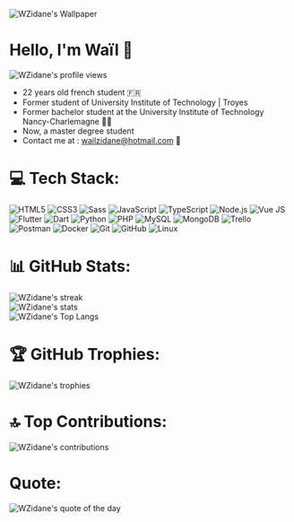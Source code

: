 ![WZidane's Wallpaper](http://i.ibb.co/1Y5vvZqJ/banner.png)

# Hello, I'm Waïl 👋 
![WZidane's profile views](https://komarev.com/ghpvc/?username=WZidane&abbreviated=true&color=brightgreen)
- 22 years old french student 🇫🇷
- Former student of University Institute of Technology | Troyes 
- Former bachelor student at the University Institute of Technology Nancy-Charlemagne 👨‍💻
- Now, a master degree student
- Contact me at : wailzidane@hotmail.com 📧

# 💻 Tech Stack:
![HTML5](https://img.shields.io/badge/-HTML5-E34F26.svg?style=flat-square&logo=html5&logoColor=white)
![CSS3](https://img.shields.io/badge/-CSS3-1572B6.svg?style=flat-square&logo=css3&logoColor=white)
![Sass](https://img.shields.io/badge/-Sass-CC6699.svg?style=flat-square&logo=sass&logoColor=white)
![JavaScript](https://img.shields.io/badge/-JavaScript-F7DF1E.svg?style=flat-square&logo=javascript&logoColor=black)
![TypeScript](https://img.shields.io/badge/-TypeScript-3178C6.svg?style=flat-square&logo=typescript&logoColor=white)
![Node.js](https://img.shields.io/badge/-Node.js-339933.svg?style=flat-square&logo=node.js&logoColor=white)
![Vue JS](https://img.shields.io/badge/-Vue_JS-4FC08D.svg?style=flat-square&logo=vue.js&logoColor=white)
![Flutter](https://img.shields.io/badge/-Flutter-02569B.svg?style=flat-square&logo=flutter&logoColor=white)
![Dart](https://img.shields.io/badge/-Dart-0175C2.svg?style=flat-square&logo=dart&logoColor=white)
![Python](https://img.shields.io/badge/-Python-3776AB.svg?style=flat-square&logo=python&logoColor=white)
![PHP](https://img.shields.io/badge/-PHP-777BB4.svg?style=flat-square&logo=php&logoColor=white)
![MySQL](https://img.shields.io/badge/-MySQL-4479A1.svg?style=flat-square&logo=mysql&logoColor=white)
![MongoDB](https://img.shields.io/badge/-MongoDB-47A248.svg?style=flat-square&logo=mongodb&logoColor=white)
![Trello](https://img.shields.io/badge/-Trello-0079BF.svg?style=flat-square&logo=trello&logoColor=white)
![Postman](https://img.shields.io/badge/-Postman-FF6C37.svg?style=flat-square&logo=postman&logoColor=white)
![Docker](https://img.shields.io/badge/-Docker-2496ED.svg?style=flat-square&logo=docker&logoColor=white)
![Git](https://img.shields.io/badge/-Git-F05032.svg?style=flat-square&logo=git&logoColor=white)
![GitHub](https://img.shields.io/badge/-GitHub-181717.svg?style=flat-square&logo=github&logoColor=white)
![Linux](https://img.shields.io/badge/-Linux-FCC624.svg?style=flat-square&logo=linux&logoColor=black)

# 📊 GitHub Stats:
![WZidane's streak](https://github-readme-streak-stats.herokuapp.com/?user=WZidane&theme=hacker&hide_border=true&include_all_commits=true&count_private=true)<br>
![WZidane's stats](https://github-readme-stats.vercel.app/api?username=WZidane&theme=chartreuse-dark&show_icons=true&hide_border=true&include_all_commits=true&count_private=true)<br>
![WZidane's Top Langs](https://github-readme-stats.vercel.app/api/top-langs/?username=WZidane&theme=chartreuse-dark&layout=compact&hide_border=true&include_all_commits=true&count_private=true)

# 🏆 GitHub Trophies:
![WZidane's trophies](https://github-profile-trophy.vercel.app/?username=WZidane&theme=matrix&no-frame=true&no-bg=true&margin-w4)

# 🔝 Top Contributions:
![WZidane's contributions](https://github-contributor-stats.vercel.app/api?username=WZidane&theme=chartreuse-dark&limit=5&combine_all_yearly_contributions=true&hide_border=true&no-bg=true)

# Quote:
![WZidane's quote of the day](https://quotes-github-readme.vercel.app/api?type=horizontal&theme=dark&border=1)
